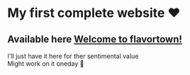 # My first complete website ❤️
## Available here [Welcome to flavortown!](https://mecies.github.io/my-first-website/) <br />
I'll just have it here for ther sentimental value <br />
Might work on it oneday 🤺 
